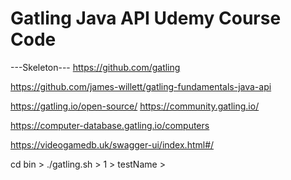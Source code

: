 Gatling Java API Udemy Course Code
============================================

---Skeleton---
https://github.com/gatling

https://github.com/james-willett/gatling-fundamentals-java-api

https://gatling.io/open-source/
https://community.gatling.io/


https://computer-database.gatling.io/computers

https://videogamedb.uk/swagger-ui/index.html#/

cd bin > ./gatling.sh > 1 > testName >